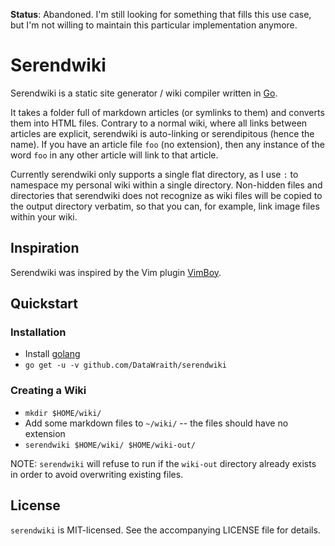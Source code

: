 **Status**: Abandoned. I'm still looking for something that fills this use case, 
but I'm not willing to maintain this particular implementation anymore.

# Serendwiki

Serendwiki is a static site generator / wiki compiler written in
[Go](https://golang.org).

It takes a folder full of markdown articles (or symlinks to them) and converts
them into HTML files. Contrary to a normal wiki, where all links between
articles are explicit, serendwiki is auto-linking or serendipitous (hence the
name). If you have an article file `foo` (no extension), then any instance of
the word `foo` in any other article will link to that article.

Currently serendwiki only supports a single flat directory, as I use `:` to
namespace my personal wiki within a single directory. Non-hidden files and
directories that serendwiki does not recognize as wiki files will be copied to
the output directory verbatim, so that you can, for example, link image files
within your wiki.


## Inspiration

Serendwiki was inspired by the Vim plugin
[VimBoy](https://morr.cc/keeping-a-personal-wiki/).


## Quickstart

### Installation

- Install [golang](https://golang.org)
- `go get -u -v github.com/DataWraith/serendwiki`

### Creating a Wiki

- `mkdir $HOME/wiki/`
- Add some markdown files to `~/wiki/` -- the files should have no extension
- `serendwiki $HOME/wiki/ $HOME/wiki-out/`

NOTE: `serendwiki` will refuse to run if the `wiki-out` directory already exists
in order to avoid overwriting existing files.


## License

`serendwiki` is MIT-licensed. See the accompanying LICENSE file for details.
